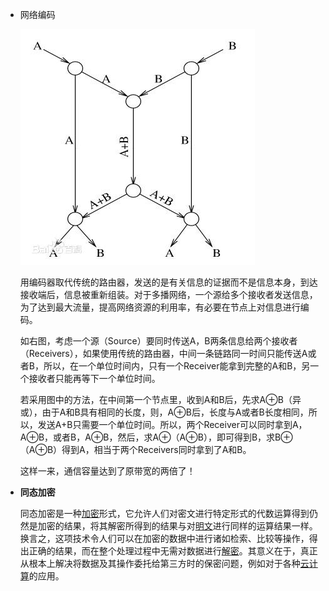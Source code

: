 - 网络编码

  ![](img/1.jpg)

  用编码器取代传统的路由器，发送的是有关信息的证据而不是信息本身，到达接收端后，信息被重新组装。对于多播网络，一个源给多个接收者发送信息，为了达到最大流量，提高网络资源的利用率，有必要在节点上对信息进行编码。

  如右图，考虑一个源（Source）要同时传送A，B两条信息给两个接收者（Receivers），如果使用传统的路由器，中间一条链路同一时间只能传送A或者B，所以，在一个单位时间内，只有一个Receiver能拿到完整的A和B，另一个接收者只能再等下一个单位时间。

  若采用图中的方法，在中间第一个节点里，收到A和B后，先求A⊕B（异或），由于A和B具有相同的长度，则，A⊕B后，长度与A或者B长度相同，所以，发送A+B只需要一个单位时间。所以，两个Receiver可以同时拿到A，A⊕B，或者B，A⊕B，然后，求A⊕（A⊕B），即可得到B，求B⊕（A⊕B）得到A，相当于两个Receivers同时拿到了A和B。

  这样一来，通信容量达到了原带宽的两倍了！


- **同态加密**

  同态加密是一种[加密](https://zh.wikipedia.org/wiki/%E5%8A%A0%E5%AF%86)形式，它允许人们对密文进行特定形式的代数运算得到仍然是加密的结果，将其解密所得到的结果与对[明文](https://zh.wikipedia.org/wiki/%E6%98%8E%E6%96%87)进行同样的运算结果一样。换言之，这项技术令人们可以在加密的数据中进行诸如检索、比较等操作，得出正确的结果，而在整个处理过程中无需对数据进行[解密](https://zh.wikipedia.org/wiki/%E8%A7%A3%E5%AF%86)。其意义在于，真正从根本上解决将数据及其操作委托给第三方时的保密问题，例如对于各种[云计算](https://zh.wikipedia.org/wiki/%E4%BA%91%E8%AE%A1%E7%AE%97)的应用。